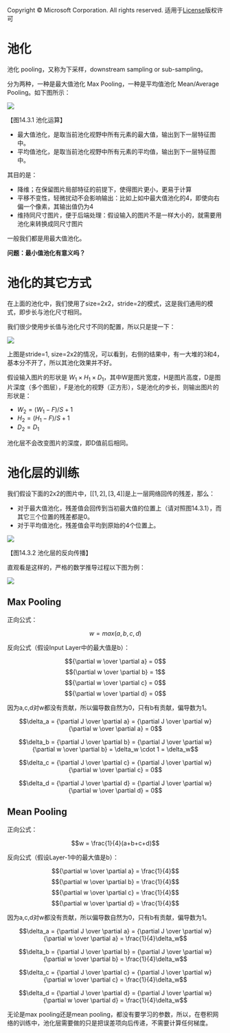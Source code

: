Copyright © Microsoft Corporation. All rights reserved.
  适用于[License](https://github.com/Microsoft/ai-edu/blob/master/LICENSE.md)版权许可

# 池化

池化 pooling，又称为下采样，downstream sampling or sub-sampling。

分为两种，一种是最大值池化 Max Pooling，一种是平均值池化 Mean/Average Pooling。如下图所示：

<img src="../Images/17/pooling.png">

【图14.3.1 池化运算】

- 最大值池化，是取当前池化视野中所有元素的最大值，输出到下一层特征图中。
- 平均值池化，是取当前池化视野中所有元素的平均值，输出到下一层特征图中。

其目的是：

- 降维；在保留图片局部特征的前提下，使得图片更小，更易于计算
- 平移不变性，轻微扰动不会影响输出：比如上如中最大值池化的4，即使向右偏一个像素，其输出值仍为4
- 维持同尺寸图片，便于后端处理：假设输入的图片不是一样大小的，就需要用池化来转换成同尺寸图片

一般我们都是用最大值池化。

**问题：最小值池化有意义吗？**

# 池化的其它方式

在上面的池化中，我们使用了size=2x2，stride=2的模式，这是我们通用的模式，即步长与池化尺寸相同。

我们很少使用步长值与池化尺寸不同的配置，所以只是提一下：

<img src="../Images/17/pooling2.png">

上图是stride=1, size=2x2的情况，可以看到，右侧的结果中，有一大堆的3和4，基本分不开了，所以其池化效果并不好。

假设输入图片的形状是 $W_1 \times H_1 \times D_1$，其中W是图片宽度，H是图片高度，D是图片深度（多个图层），F是池化的视野（正方形），S是池化的步长，则输出图片的形状是：

- $W_2 = (W_1 - F)/S + 1$
- $H_2 = (H_1 - F)/S + 1$
- $D_2 = D_1$

池化层不会改变图片的深度，即D值前后相同。


# 池化层的训练

我们假设下面的2x2的图片中，$[[1,2],[3,4]]$是上一层网络回传的残差，那么：

- 对于最大值池化，残差值会回传到当初最大值的位置上（请对照图14.3.1），而其它三个位置的残差都是0。
- 对于平均值池化，残差值会平均到原始的4个位置上。

<img src="../Images/17/pooling_backward.png">

【图14.3.2 池化层的反向传播】

直观看是这样的，严格的数学推导过程以下图为例：

<img src="../Images/17/pooling_backward_max.png">

## Max Pooling

正向公式：

$$w = max(a,b,c,d)$$

反向公式（假设Input Layer中的最大值是b）：

$${\partial w \over \partial a} = 0$$
$${\partial w \over \partial b} = 1$$
$${\partial w \over \partial c} = 0$$
$${\partial w \over \partial d} = 0$$

因为a,c,d对w都没有贡献，所以偏导数自然为0，只有b有贡献，偏导数为1。

$$\delta_a = {\partial J \over \partial a} = {\partial J \over \partial w} {\partial w \over \partial a} = 0$$

$$\delta_b = {\partial J \over \partial b} = {\partial J \over \partial w} {\partial w \over \partial b} = \delta_w \cdot 1 = \delta_w$$

$$\delta_c = {\partial J \over \partial c} = {\partial J \over \partial w} {\partial w \over \partial c} = 0$$

$$\delta_d = {\partial J \over \partial d} = {\partial J \over \partial w} {\partial w \over \partial d} = 0$$

## Mean Pooling

正向公式：

$$w = \frac{1}{4}(a+b+c+d)$$

反向公式（假设Layer-1中的最大值是b）：

$${\partial w \over \partial a} = \frac{1}{4}$$
$${\partial w \over \partial b} = \frac{1}{4}$$
$${\partial w \over \partial c} = \frac{1}{4}$$
$${\partial w \over \partial d} = \frac{1}{4}$$

因为a,c,d对w都没有贡献，所以偏导数自然为0，只有b有贡献，偏导数为1。

$$\delta_a = {\partial J \over \partial a} = {\partial J \over \partial w} {\partial w \over \partial a} = \frac{1}{4}\delta_w$$

$$\delta_b = {\partial J \over \partial b} = {\partial J \over \partial w} {\partial w \over \partial b} = \frac{1}{4}\delta_w$$

$$\delta_c = {\partial J \over \partial c} = {\partial J \over \partial w} {\partial w \over \partial c} = \frac{1}{4}\delta_w$$

$$\delta_d = {\partial J \over \partial d} = {\partial J \over \partial w} {\partial w \over \partial d} = \frac{1}{4}\delta_w$$


无论是max pooling还是mean pooling，都没有要学习的参数，所以，在卷积网络的训练中，池化层需要做的只是把误差项向后传递，不需要计算任何梯度。